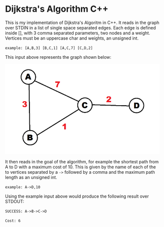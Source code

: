 # Dijkstra's Algorithm C++

This is my implementation of Dijkstra's Algoritm in C++. It reads in the graph over STDIN in a list of single space separated edges. Each edge is defined inside [], with 3 comma separated parameters, two nodes and a weight. Vertices must be an uppercase char and weights, an unsigned int.

`example: [A,B,3] [B,C,1] [A,C,7] [C,D,2]`

This input above represents the graph shown below:

![](./readme-images/graph1.png)

It then reads in the goal of the algorithm, for example the shortest path from A to D with a maximum cost of 10. This is given by the name of each of the to vertices separated by a `->` followed by a comma and the maximum path length as an unsigned int.

`example: A->D,10`

Using the example input above would produce the following result over STDOUT:

```SUCCESS: A->B->C->D```

```Cost: 6```
